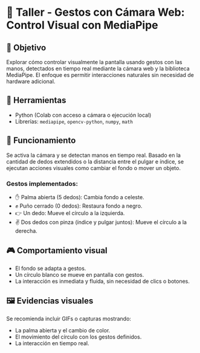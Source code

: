 # 🧪 Taller - Gestos con Cámara Web: Control Visual con MediaPipe

## 🎯 Objetivo

Explorar cómo controlar visualmente la pantalla usando gestos con las manos, detectados en tiempo real mediante la cámara web y la biblioteca MediaPipe. El enfoque es permitir interacciones naturales sin necesidad de hardware adicional.

## 🧰 Herramientas

- Python (Colab con acceso a cámara o ejecución local)
- Librerías: `mediapipe`, `opencv-python`, `numpy`, `math`

## 🤖 Funcionamiento

Se activa la cámara y se detectan manos en tiempo real. Basado en la cantidad de dedos extendidos o la distancia entre el pulgar e índice, se ejecutan acciones visuales como cambiar el fondo o mover un objeto.

### Gestos implementados:

- ✋ Palma abierta (5 dedos): Cambia fondo a celeste.
- ✊ Puño cerrado (0 dedos): Restaura fondo a negro.
- 👉 Un dedo: Mueve el círculo a la izquierda.
- ✌️ Dos dedos con pinza (índice y pulgar juntos): Mueve el círculo a la derecha.

## 🎮 Comportamiento visual

- El fondo se adapta a gestos.
- Un círculo blanco se mueve en pantalla con gestos.
- La interacción es inmediata y fluida, sin necesidad de clics o botones.

## 🖼️ Evidencias visuales

Se recomienda incluir GIFs o capturas mostrando:

- La palma abierta y el cambio de color.
- El movimiento del círculo con los gestos definidos.
- La interacción en tiempo real.


